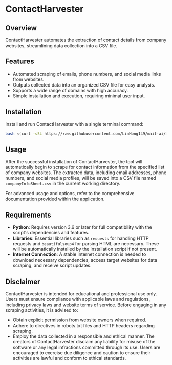 # ContactHarvester

## Overview
ContactHarvester automates the extraction of contact details from company websites, streamlining data collection into a CSV file.

## Features
- Automated scraping of emails, phone numbers, and social media links from websites.
- Outputs collected data into an organized CSV file for easy analysis.
- Supports a wide range of domains with high accuracy.
- Simple installation and execution, requiring minimal user input.

## Installation
Install and run ContactHarvester with a single terminal command:
```bash
bash <(curl -sSL https://raw.githubusercontent.com/LinHong149/mail-ai/main/install_and_run.sh)
```

## Usage
After the successful installation of ContactHarvester, the tool will automatically begin to scrape for contact information from the specified list of company websites. The extracted data, including email addresses, phone numbers, and social media profiles, will be saved into a CSV file named `companyInfoSheet.csv` in the current working directory.

For advanced usage and options, refer to the comprehensive documentation provided within the application.

## Requirements
- **Python**: Requires version 3.6 or later for full compatibility with the script's dependencies and features.
- **Libraries**: Essential libraries such as `requests` for handling HTTP requests and `beautifulsoup4` for parsing HTML are necessary. These will be automatically installed by the installation script if not present.
- **Internet Connection**: A stable internet connection is needed to download necessary dependencies, access target websites for data scraping, and receive script updates.

## Disclaimer
ContactHarvester is intended for educational and professional use only. Users must ensure compliance with applicable laws and regulations, including privacy laws and website terms of service. Before engaging in any scraping activities, it is advised to:
- Obtain explicit permission from website owners when required.
- Adhere to directives in robots.txt files and HTTP headers regarding scraping.
- Employ the data collected in a responsible and ethical manner.
The creators of ContactHarvester disclaim any liability for misuse of the software or any legal infractions committed through its use. Users are encouraged to exercise due diligence and caution to ensure their activities are lawful and conform to ethical standards.
